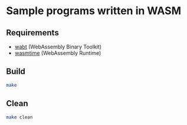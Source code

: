 # Sample programs written in WASM

## Requirements

- [wabt](https://github.com/WebAssembly/wabt) (WebAssembly Binary Toolkit)
- [wasmtime](https://github.com/bytecodealliance/wasmtime) (WebAssembly Runtime)

## Build

```bash
make
```

## Clean

```bash
make clean
```
